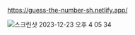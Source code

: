 https://guess-the-number-sh.netlify.app/

![스크린샷 2023-12-23 오후 4 05 34](https://github.com/kkamsoohyun/number-guess-game/assets/101257155/80d983d7-4ce8-44d7-a087-3bc59df01be5)
